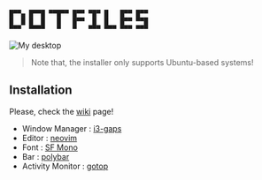 ```
█▀▀▄ █▀▀█ ▀▀█▀▀ █▀▀ ▀█▀ █   █▀▀ █▀▀
█  █ █  █   █   █▀▀  █  █   █▀▀ ▀▀█
▀▀▀  ▀▀▀▀   ▀   ▀   ▀▀▀ ▀▀▀ ▀▀▀ ▀▀▀
```

![My desktop](https://i.imgur.com/NQauCpT.png)

> Note that, the installer only supports Ubuntu-based systems!

## Installation

Please, check the [wiki](wiki/Installation) page!

 - Window Manager : [i3-gaps](https://github.com/Airblader/i3)
 - Editor : [neovim](https://neovim.io/)
 - Font : [SF Mono](https://github.com/ZulwiyozaPutra/SF-Mono-Font)
 - Bar : [polybar](https://github.com/jaagr/polybar)
 - Activity Monitor : [gotop](https://github.com/cjbassi/gotop)

